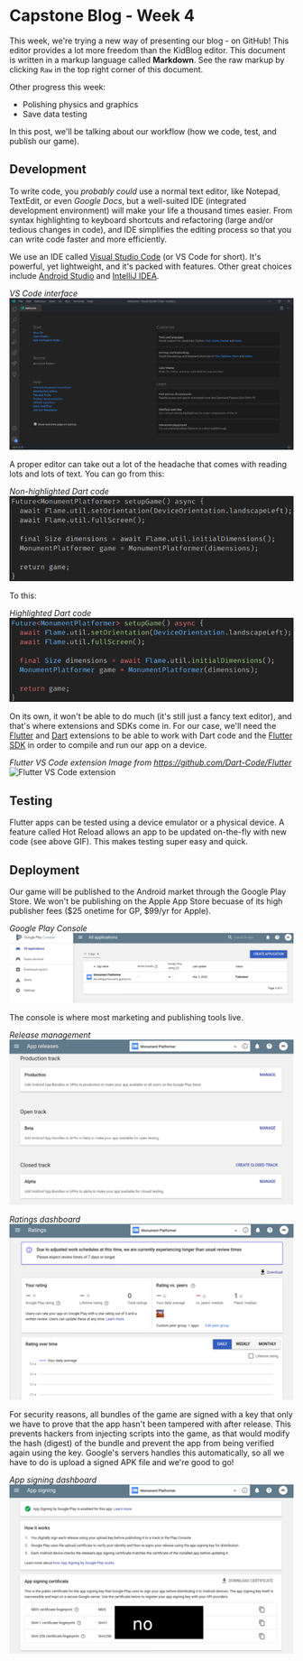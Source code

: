 # Capstone Blog - Week 4

This week, we're trying a new way of presenting our blog - on GitHub! This editor provides a lot more freedom than the KidBlog editor. This document is written in a markup language called **Markdown**. See the raw markup by clicking `Raw` in the top right corner of this document.

Other progress this week:
* Polishing physics and graphics
* Save data testing

In this post, we'll be talking about our workflow (how we code, test, and publish our game).

## Development

To write code, you _probably could_ use a normal text editor, like Notepad, TextEdit, or even _Google Docs_, but a well-suited IDE (integrated development environment) will make your life a thousand times easier. From syntax highlighting to keyboard shortcuts and refactoring (large and/or tedious changes in code), and IDE simplifies the editing process so that you can write code faster and more efficiently.

We use an IDE called [Visual Studio Code](https://code.visualstudio.com) (or VS Code for short). It's powerful, yet lightweight, and it's packed with features. Other great choices include [Android Studio](https://developer.android.com/studio) and [IntelliJ IDEA](https://www.jetbrains.com/idea/).

*VS Code interface*
![VS Code interface](./images/vscode.png)

A proper editor can take out a lot of the headache that comes with reading lots and lots of text. You can go from this:

*Non-highlighted Dart code*
![Non-highlighted Dart code](./images/dart-non-highlighted.png)

To this:

*Highlighted Dart code*
![Non-highlighted Dart code](./images/dart-highlighted.png)

On its own, it won't be able to do much (it's still just a fancy text editor), and that's where extensions and SDKs come in. For our case, we'll need the [Flutter](https://marketplace.visualstudio.com/items?itemName=Dart-Code.flutter) and [Dart](https://marketplace.visualstudio.com/items?itemName=Dart-Code.dart-code) extensions to be able to work with Dart code and the [Flutter SDK](https://flutter.dev/getting-started) in order to compile and run our app on a device.

*Flutter VS Code extension*
*Image from <https://github.com/Dart-Code/Flutter>*
![Flutter VS Code extension](https://camo.githubusercontent.com/a1453154a83d0900094672c49b186d2fe0163c69/68747470733a2f2f64617274636f64652e6f72672f696d616765732f6d61726b6574706c6163652f666c75747465725f686f745f72656c6f61642e676966)

## Testing

Flutter apps can be tested using a device emulator or a physical device. A feature called Hot Reload allows an app to be updated on-the-fly with new code (see above GIF). This makes testing super easy and quick.

## Deployment

Our game will be published to the Android market through the Google Play Store. We won't be publishing on the Apple App Store becuase of its high publisher fees ($25 onetime for GP, $99/yr for Apple).

*Google Play Console*
![Google Play Console](./images/google-play-console.png)

The console is where most marketing and publishing tools live.

*Release management*
![App Release Manager](./images/gpc-releases.png)

*Ratings dashboard*
![Ratings Dashboard](./images/gpc-ratings.png)

For security reasons, all bundles of the game are signed with a key that only we have to prove that the app hasn't been tampered with after release. This prevents hackers from injecting scripts into the game, as that would modify the hash (digest) of the bundle and prevent the app from being verified again using the key. Google's servers handles this automatically, so all we have to do is upload a signed APK file and we're good to go!

*App signing dashboard*
![App signing dashboard](./images/gpc-signing.png)
